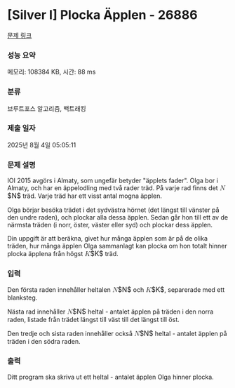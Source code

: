 # [Silver I] Plocka Äpplen - 26886 

[문제 링크](https://www.acmicpc.net/problem/26886) 

### 성능 요약

메모리: 108384 KB, 시간: 88 ms

### 분류

브루트포스 알고리즘, 백트래킹

### 제출 일자

2025년 8월 4일 05:05:11

### 문제 설명

<p>IOI 2015 avgörs i Almaty, som ungefär betyder "äpplets fader". Olga bor i Almaty, och har en äppelodling med två rader träd. På varje rad finns det <mjx-container class="MathJax" jax="CHTML" style="font-size: 109%; position: relative;"><mjx-math class="MJX-TEX" aria-hidden="true"><mjx-mi class="mjx-i"><mjx-c class="mjx-c1D441 TEX-I"></mjx-c></mjx-mi></mjx-math><mjx-assistive-mml unselectable="on" display="inline"><math xmlns="http://www.w3.org/1998/Math/MathML"><mi>N</mi></math></mjx-assistive-mml><span aria-hidden="true" class="no-mathjax mjx-copytext">$N$</span></mjx-container> träd. Varje träd har ett visst antal mogna äpplen.</p>

<p>Olga börjar besöka trädet i det sydvästra hörnet (det längst till vänster på den undre raden), och plockar alla dessa äpplen. Sedan går hon till ett av de närmsta träden (i norr, öster, väster eller syd) och plockar dess äpplen.</p>

<p>Din uppgift är att beräkna, givet hur många äpplen som är på de olika träden, hur många äpplen Olga sammanlagt kan plocka om hon totalt hinner plocka äpplena från högst <mjx-container class="MathJax" jax="CHTML" style="font-size: 109%; position: relative;"><mjx-math class="MJX-TEX" aria-hidden="true"><mjx-mi class="mjx-i"><mjx-c class="mjx-c1D43E TEX-I"></mjx-c></mjx-mi></mjx-math><mjx-assistive-mml unselectable="on" display="inline"><math xmlns="http://www.w3.org/1998/Math/MathML"><mi>K</mi></math></mjx-assistive-mml><span aria-hidden="true" class="no-mathjax mjx-copytext">$K$</span></mjx-container> träd.</p>

### 입력 

 <p>Den första raden innehåller heltalen <mjx-container class="MathJax" jax="CHTML" style="font-size: 109%; position: relative;"><mjx-math class="MJX-TEX" aria-hidden="true"><mjx-mi class="mjx-i"><mjx-c class="mjx-c1D441 TEX-I"></mjx-c></mjx-mi></mjx-math><mjx-assistive-mml unselectable="on" display="inline"><math xmlns="http://www.w3.org/1998/Math/MathML"><mi>N</mi></math></mjx-assistive-mml><span aria-hidden="true" class="no-mathjax mjx-copytext">$N$</span></mjx-container> och <mjx-container class="MathJax" jax="CHTML" style="font-size: 109%; position: relative;"><mjx-math class="MJX-TEX" aria-hidden="true"><mjx-mi class="mjx-i"><mjx-c class="mjx-c1D43E TEX-I"></mjx-c></mjx-mi></mjx-math><mjx-assistive-mml unselectable="on" display="inline"><math xmlns="http://www.w3.org/1998/Math/MathML"><mi>K</mi></math></mjx-assistive-mml><span aria-hidden="true" class="no-mathjax mjx-copytext">$K$</span></mjx-container>, separerade med ett blanksteg.</p>

<p>Nästa rad innehåller <mjx-container class="MathJax" jax="CHTML" style="font-size: 109%; position: relative;"><mjx-math class="MJX-TEX" aria-hidden="true"><mjx-mi class="mjx-i"><mjx-c class="mjx-c1D441 TEX-I"></mjx-c></mjx-mi></mjx-math><mjx-assistive-mml unselectable="on" display="inline"><math xmlns="http://www.w3.org/1998/Math/MathML"><mi>N</mi></math></mjx-assistive-mml><span aria-hidden="true" class="no-mathjax mjx-copytext">$N$</span></mjx-container> heltal - antalet äpplen på träden i den norra raden, listade från trädet längst till väst till det längst till öst.</p>

<p>Den tredje och sista raden innehåller också <mjx-container class="MathJax" jax="CHTML" style="font-size: 109%; position: relative;"><mjx-math class="MJX-TEX" aria-hidden="true"><mjx-mi class="mjx-i"><mjx-c class="mjx-c1D441 TEX-I"></mjx-c></mjx-mi></mjx-math><mjx-assistive-mml unselectable="on" display="inline"><math xmlns="http://www.w3.org/1998/Math/MathML"><mi>N</mi></math></mjx-assistive-mml><span aria-hidden="true" class="no-mathjax mjx-copytext">$N$</span></mjx-container> heltal - antalet äpplen på träden i den södra raden.</p>

### 출력 

 <p>Ditt program ska skriva ut ett heltal - antalet äpplen Olga hinner plocka.</p>

